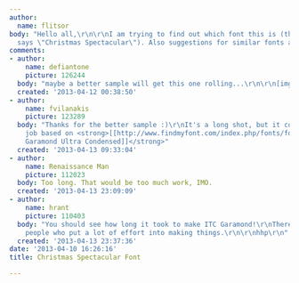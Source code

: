```yaml
---
author:
  name: flitsor
body: "Hello all,\r\n\r\nI am trying to find out which font this is (the one that
  says \"Christmas Spectacular\"). Also suggestions for similar fonts are welcome.\r\n\r\nThanks!\r\n\r\nPeter"
comments:
- author:
    name: defiantone
    picture: 126244
  body: "maybe a better sample will get this one rolling...\r\n\r\n[img:sites/default/files/old-images/00000000000000028805-900x900_300dpi_RGB_6607.jpg]"
  created: '2013-04-12 00:38:50'
- author:
    name: fvilanakis
    picture: 123289
  body: "Thanks for the better sample :)\r\nIt's a long shot, but it could be a custom
    job based on <strong>[[http://www.findmyfont.com/index.php/fonts/font-preview?fset=ITC&ffam=ITC%20Garamond%20LT%20Ultra%20Condensed%20-%20Regular&fid=bec47766b6178be5514fb83684c20cdf&fsize=60&text=CHRISTMAS%20SPECTACULAR&wrap=2|ITC
    Garamond Ultra Condensed]]</strong>"
  created: '2013-04-13 09:33:04'
- author:
    name: Renaissance Man
    picture: 112023
  body: Too long. That would be too much work, IMO.
  created: '2013-04-13 23:09:09'
- author:
    name: hrant
    picture: 110403
  body: "You should see how long it took to make ITC Garamond!\r\nThere <em>are</em>
    people who put a lot of effort into making things.\r\n\r\nhhp\r\n"
  created: '2013-04-13 23:37:36'
date: '2013-04-10 16:26:16'
title: Christmas Spectacular Font

---
```

